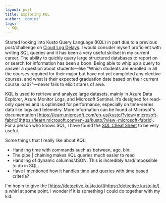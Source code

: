 ```yaml
---
layout: post
title: Exploring KQL
author: 'ogmini'
tags:
 - KQL
---
```


Started looking into Kusto Query Language (KQL) in part due to a previous post/challenge on [Cloud Log Delays](https://ogmini.github.io/2025/04/02/David-Cowen-Sunday-Funday-Cloud-Log-Delays.html). I would consider myself proficient with writing SQL queries and it has been a very useful skillset in my current career. The ability to quickly query large structured databases to report on or search for information has been a boon. Being able to whip up a query to answer a question about students—like "Which students are enrolled in all the courses required for their major but have not yet completed any elective courses, and what is their expected graduation date based on their current course load?"—never fails to elicit stares of awe.

KQL is used to retrieve and analyze large datasets, mainly in Azure Data Explorer, Azure Monitor Logs, and Microsoft Sentinel. It’s designed for read-only queries and is optimized for performance, especially on time-series data like logs and telemetry. More information can be found at Microsof's documentation [https://learn.microsoft.com/en-us/kusto/?view=microsoft-fabric](https://learn.microsoft.com/en-us/kusto/?view=microsoft-fabric). For a person who knows SQL, I have found the [SQL Cheat Sheet](https://learn.microsoft.com/en-us/kusto/query/sql-cheat-sheet?view=microsoft-fabric) to be very useful. 

Some things that I really like about KQL:

- Handling time with commands such as between, ago, bin.
- The pipe | chaining makes KQL queries much easier to read
- Handling of dynamic columns/JSON. This is incredibly hard/impossible to do in SQL.
- Have I mentioned how it handles time and queries with time based criteria?

I'm hopin to give the [https://detective.kusto.io/](https://detective.kusto.io/) a whirl at some point. I wonder if it is something I could do together with my kid. 
